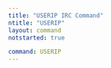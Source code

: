 ```yaml
---
title: "USERIP IRC Command"
ntitle: "USERIP"
layout: command
notstarted: true

command: USERIP
---
```

